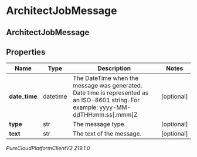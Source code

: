 # ArchitectJobMessage

## ArchitectJobMessage

## Properties

|Name | Type | Description | Notes|
|------------ | ------------- | ------------- | -------------|
| **date_time** | datetime | The DateTime when the message was generated. Date time is represented as an ISO-8601 string. For example: yyyy-MM-ddTHH:mm:ss[.mmm]Z | [optional] |
| **type** | str | The message type. | [optional] |
| **text** | str | The text of the message. | [optional] |



_PureCloudPlatformClientV2 219.1.0_
